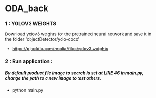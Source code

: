 # ODA_back

### 1 : YOLOV3 WEIGHTS
Download yolov3 weights for the pretrained neural network and save it in the folder 'objectDetector/yolo-coco'
- https://pjreddie.com/media/files/yolov3.weights

### 2 : Run application :
##### By default product file image to search is set at LINE 46 in main.py, change the path to a new image to test others.
- python main.py
